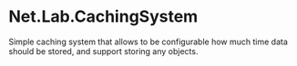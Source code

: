 # Net.Lab.CachingSystem
Simple caching system that allows to be configurable how much time data should be stored, and support storing any objects.
